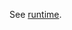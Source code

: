 <!--
SPDX-FileCopyrightText: 2020 k0s authors

SPDX-License-Identifier: CC-BY-SA-4.0
-->

See [runtime](runtime.md).